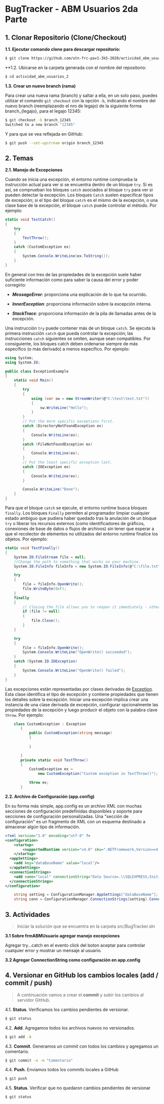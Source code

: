 
# BugTracker - ABM Usuarios 2da Parte


## 1. Clonar Repositorio (Clone/Checkout)

**1.1. Ejecutar comando clone para descargar repositorio:** 
```sh
$ git clone https://github.com/utn-frc-pav1-3k5-2020/actividad_abm_usuarios_2.git
```
**1.2. Ubicarse en la carpeta generada con el nombre del repositorio: 

```sh
$ cd actividad_abm_usuarios_2
```

**1.3. Crear un nuevo branch (rama)**

Para crear una nueva rama (branch) y saltar a ella, en un solo paso, puedes utilizar el comando  `git checkout`  con la opción  `-b`, indicando el nombre del nuevo branch (reemplazando el nro de legajo) de la siguiente forma branch_{legajo}, para el legajo 12345:

```sh
$ git checkout -b branch_12345 
Switched to a new branch "12345"
```
Y para que se vea reflejada en GitHub:
```sh
$ git push --set-upstream origin branch_12345
```

## 2. Temas

**2.1. Manejo de Excepciones**

Cuando se inicia una excepción, el entorno runtime comprueba la instrucción actual para ver si se encuentra dentro de un bloque  `try`.  Si es así, se comprueban los bloques  `catch`  asociados al bloque  `try`  para ver si pueden detectar la excepción.  Los bloques  `Catch`  suelen especificar tipos de excepción; si el tipo del bloque  `catch`  es el mismo de la excepción, o una clase base de la excepción, el bloque  `catch`  puede controlar el método.  Por ejemplo:

```csharp
static void TestCatch()
{
    try
    {
        TestThrow();
    }
    catch (CustomException ex)
    {
        System.Console.WriteLine(ex.ToString());
    }
}

```

En general con tres de las propiedades de la excepción suele haber suficiente información como para saber la causa del error y poder corregirlo:
-  ***MessageError***: proporciona una explicación de lo que ha ocurrido.  
    
- ***InnerException***: proporciona información sobre la excepción interna.  
    
- ***StackTrace***: proporciona información de la pila de llamadas antes de la excepción.

Una instrucción  `try`  puede contener más de un bloque  `catch`.  Se ejecuta la primera instrucción  `catch`  que pueda controlar la excepción; las instrucciones  `catch`  siguientes se omiten, aunque sean compatibles.  Por consiguiente, los bloques catch deben ordenarse siempre de más específico (o más derivado) a menos específico.  Por ejemplo:
```csharp
using System;
using System.IO;

public class ExceptionExample
{
    static void Main()
    {
        try
        {
            using (var sw = new StreamWriter(@"C:\test\test.txt"))
            {
                sw.WriteLine("Hello");
            }   
        }
        // Put the more specific exceptions first.
        catch (DirectoryNotFoundException ex)
        {
            Console.WriteLine(ex);  
        }
        catch (FileNotFoundException ex)
        {
            Console.WriteLine(ex);  
        }
        // Put the least specific exception last.
        catch (IOException ex)
        {
            Console.WriteLine(ex);  
        }

        Console.WriteLine("Done"); 
    }
}
```
Para que el bloque  `catch`  se ejecute, el entorno runtime busca bloques  `finally`.  Los bloques  `Finally`  permiten al programador limpiar cualquier estado ambiguo que pudiera haber quedado tras la anulación de un bloque  `try`  o liberar los recursos externos (como identificadores de gráficos, conexiones de base de datos o flujos de archivos) sin tener que esperar a que el recolector de elementos no utilizados del entorno runtime finalice los objetos.  Por ejemplo:
```csharp
static void TestFinally()
{
    System.IO.FileStream file = null;
    //Change the path to something that works on your machine.
    System.IO.FileInfo fileInfo = new System.IO.FileInfo(@"C:\file.txt");

    try
    {
        file = fileInfo.OpenWrite();
        file.WriteByte(0xF);
    }
    finally
    {
        // Closing the file allows you to reopen it immediately - otherwise IOException is thrown.
        if (file != null)
        {
            file.Close();
        }
    }

    try
    {
        file = fileInfo.OpenWrite();
        System.Console.WriteLine("OpenWrite() succeeded");
    }
    catch (System.IO.IOException)
    {
        System.Console.WriteLine("OpenWrite() failed");
    }
}
```
Las excepciones están representadas por clases derivadas de  [Exception](https://docs.microsoft.com/es-es/dotnet/api/system.exception).  Esta clase identifica el tipo de excepción y contiene propiedades que tienen los detalles sobre la excepción.  Iniciar una excepción implica crear una instancia de una clase derivada de excepción, configurar opcionalmente las propiedades de la excepción y luego producir el objeto con la palabra clave  `throw`.  Por ejemplo:

```csharp
	class CustomException : Exception
       {
           public CustomException(string message)
           {
              
           }

       }
       private static void TestThrow()
       {
           CustomException ex =
               new CustomException("Custom exception in TestThrow()");

           throw ex;
       }
```

**2.2. Archivo de Configuración (app.config)**

En su forma más simple, app.config es un archivo XML con muchas secciones de configuración predefinidas disponibles y soporte para secciones de configuración personalizadas. Una "sección de configuración" es un fragmento de XML con un esquema destinado a almacenar algún tipo de información.

```xml
<?xml version="1.0" encoding="utf-8" ?>
<configuration>
    <startup> 
        <supportedRuntime version="v4.0" sku=".NETFramework,Version=v4.5" />
    </startup>
  <appSettings>
    <add key="dataBaseName" value="local"/>
  </appSettings>
  <connectionStrings>
    <add name="local" connectionString="Data Source=.\\SQLEXPRESS;Initial Catalog=BugTracker;Integrated Security=true;"/>
  </connectionStrings>
</configuration>

```

```csharp
	string setting = ConfigurationManager.AppSettings["dataBaseName"];
    string conn = ConfigurationManager.ConnectionStrings[setting].ConnectionString;
```

## 3. Actividades
> Iniciar la solución que se encuentra en la carpeta src/BugTracker.sln

**3.1 Sobre frmABMUsuario agregar manejo excepciones**

Agregar try...catch en el evento click del boton aceptar para controlar cualquier error y mostrar un mensaje al usuario.

**3.2 Agregar ConnectionString como configuración en app.config**


## 4. Versionar en GitHub los cambios locales (add / commit / push)

> A continuación vamos a crear el **commit** y subir los cambios al servidor GitHub.

4.1. **Status**. Verificamos los cambios pendientes de versionar.

```sh
$ git status
```

4.2. **Add**. Agregamos todos los archivos nuevos no versionados.

```sh
$ git add -A
```

4.3. **Commit**. Generamos un commit con todos los cambios y agregamos un comentario.

```sh
$ git commit -a -m "Comentario"
```

4.4. **Push**. Enviamos todos los commits locales a GitHub

```sh
$ git push
```

4.5. **Status**. Verificar que no quedaron cambios pendientes de versionar

```sh
$ git status
```

